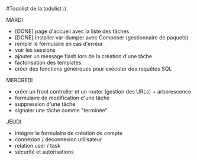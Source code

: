 #Todolist de la todolist :)

MARDI 
- [DONE] page d'accueil avec la liste des tâches
- [DONE] installer var-dumper avec Composer (gestionnaire de paquets)
- remplir le formulaire en cas d'erreur
- voir les sessions
- ajouter un message flash lors de la création d'une tâche
- factorisation des templates
- créer des fonctions génériques pour exécuter des requêtes SQL

MERCREDI
- créer un front controller et un router (gestion des URLs) + arborescence
- formulaire de modification d'une tâche
- suppression d'une tâche
- signaler une tâche comme "terminée"

JEUDI
- intégrer le formulaire de création de compte 
- connexion / déconnexion utilisateur 
- relation user / task
- sécurité et autorisations